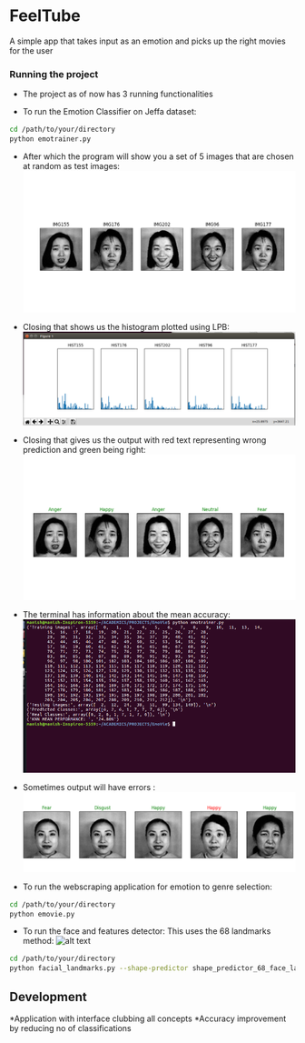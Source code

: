 # FeelTube
A simple app that takes input as an emotion and picks up the right movies for the user

### Running the project

* The project as of now has 3 running functionalities

* To run the Emotion Classifier on Jeffa dataset:

```sh
cd /path/to/your/directory
python emotrainer.py
```

* After which the program will show you a set of 5 images that are chosen at random as test images:
![alt text](https://github.com/ManishShettyM/FeelTube/blob/master/images/ip.png)



* Closing that shows us the histogram plotted using LPB:
![alt text](https://github.com/ManishShettyM/FeelTube/blob/master/images/hist.png)


* Closing that gives us the output with red text representing wrong prediction and green being right:
![alt text](https://github.com/ManishShettyM/FeelTube/blob/master/images/op1.png)



* The terminal has information about the mean accuracy:
![alt text](https://github.com/ManishShettyM/FeelTube/blob/master/images/terminal.png)



* Sometimes output will have errors :
![alt text](https://github.com/ManishShettyM/FeelTube/blob/master/images/test2.png)



* To run the webscraping application for emotion to genre selection:

```sh
cd /path/to/your/directory
python emovie.py
```

* To run the face and features detector:
This uses the 68 landmarks method:
![alt text](https://raw.githubusercontent.com/username/projectname/branch/path/to/img.png)

```sh
cd /path/to/your/directory
python facial_landmarks.py --shape-predictor shape_predictor_68_face_landmarks.dat --image images/<imagename>.jpg


```
## Development

*Application with interface clubbing all concepts
*Accuracy improvement by reducing no of classifications

